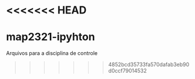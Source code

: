 <<<<<<< HEAD
=======
map2321-ipyhton
===============

Arquivos para a disciplina de controle
>>>>>>> 4852bcd35733fa570dafab3eb90d0ccf79014532

